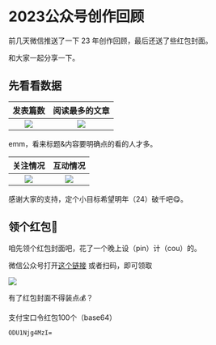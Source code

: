 # 2023公众号创作回顾

前几天微信推送了一下 23 年创作回顾，最后还送了些红包封面。

和大家一起分享一下。

## 先看看数据

|                                   发表篇数                                    |                                阅读最多的文章                                 |
| :---------------------------------------------------------------------------: | :---------------------------------------------------------------------------: |
| ![](https://img.cdn.sugarat.top/mdImg/sugar/51a4dc158398959b1ad27e06e50df839) | ![](https://img.cdn.sugarat.top/mdImg/sugar/69bd97e403bc06d0b93792380d58cccc) |

emm，看来标题&内容要明确点的看的人才多。

|                                   关注情况                                    |                                   互动情况                                    |
| :---------------------------------------------------------------------------: | :---------------------------------------------------------------------------: |
| ![](https://img.cdn.sugarat.top/mdImg/sugar/d06f077eb5bcf7014120dc321278371a) | ![](https://img.cdn.sugarat.top/mdImg/sugar/ecc261d7c8971bad6371abef4b825987) |

感谢大家的支持，定个小目标希望明年（24）破千吧😋。

## 领个红包🧧

咱先领个红包封面吧，花了一个晚上设（pin）计（cou）的。

微信公众号打开[这个链接](https://mp.weixin.qq.com/s?__biz=MzA4ODMyMTk5OA%3D%3D&mid=2247485551&idx=1&sn=b52d15330d5e06ebc78b1cd3ef931c50&chksm=902ab2cea75d3bd814b1a816a8423134d0dab5ab69b1fbbeb6ce8864c3eccc42c23a4c092334&token=355057718&lang=zh_CN#rd) 或者扫码，即可领取


![](https://img.cdn.sugarat.top/mdImg/sugar/19ec3cf161f7a4b5d49d3a9d648e84b9)

有了红包封面不得装点💰？

支付宝口令红包100个（base64）

`ODU1Njg4MzI=`